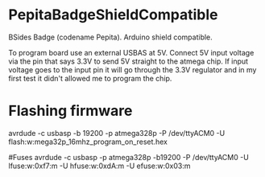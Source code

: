 # PepitaBadgeShieldCompatible
BSides Badge (codename Pepita). Arduino shield compatible.

To program board use an external USBAS at 5V. Connect 5V input voltage via the pin that says 3.3V to send 5V straight to the  atmega chip. If input voltage goes to the input pin it will go through the 3.3V regulator and in my first test it didn't allowed me to program the chip.

# Flashing firmware
avrdude -c usbasp -b 19200 -p atmega328p -P /dev/ttyACM0 -U flash:w:mega32p_16mhz_program_on_reset.hex

#Fuses
avrdude -c usbasp -p atmega328p -b19200 -P /dev/ttyACM0 -U lfuse:w:0xf7:m -U hfuse:w:0xdA:m -U efuse:w:0x03:m
